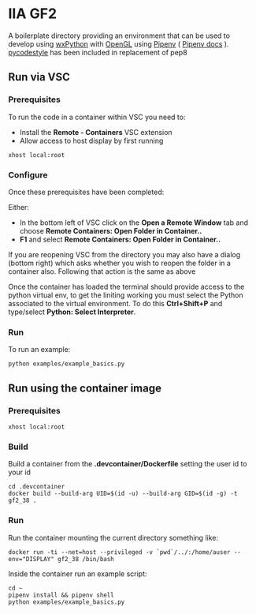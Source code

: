 
# IIA GF2

A boilerplate directory providing an environment that can be used to develop using [wxPython](https://wxpython.org/) with [OpenGL](https://www.opengl.org/) using [Pipenv](https://github.com/pypa/pipenv) ( [Pipenv docs](https://pipenv-fork.readthedocs.io/en/latest/basics.html) ). [pycodestyle](http://pycodestyle.pycqa.org/en/latest/intro.html) has been included in replacement of pep8

## Run via VSC

### Prerequisites

To run the code in a container within VSC you need to:

* Install the **Remote - Containers** VSC extension
* Allow access to host display by first running 

```
xhost local:root
```

### Configure

Once these prerequisites have been completed:

Either:

* In the bottom left of VSC click on the **Open a Remote Window** tab and choose **Remote Containers: Open Folder in Container..**
* **F1** and select **Remote Containers: Open Folder in Container..**

If you are reopening VSC from the directory you may also have a dialog (bottom right) which asks whether you wish to reopen the folder in a container also.  Following that action is the same as above

Once the container has loaded the terminal should provide access to the python virtual env, to get the liniting working you must select the Python associated to the virtual environment.  To do this **Ctrl+Shift+P** and type/select **Python: Select Interpreter**.

### Run

To run an example:

```
python examples/example_basics.py
```

## Run using the container image

### Prerequisites

```
xhost local:root
```

### Build

Build a container from the **.devcontainer/Dockerfile** setting the user id to your id

```
cd .devcontainer
docker build --build-arg UID=$(id -u) --build-arg GID=$(id -g) -t gf2_38 .
```

### Run

Run the container mounting the current directory something like:

```
docker run -ti --net=host --privileged -v `pwd`/../:/home/auser --env="DISPLAY" gf2_38 /bin/bash
```

Inside the container run an example script:
```
cd ~
pipenv install && pipenv shell
python examples/example_basics.py
```